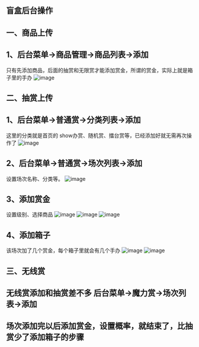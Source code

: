## 盲盒后台操作

## 一、商品上传
## 1、后台菜单->商品管理->商品列表->添加
只有先添加商品，后面的抽赏和无限赏才能添加赏金，所谓的赏金，实际上就是箱子里的手办
![image](https://user-images.githubusercontent.com/105856551/174707630-d89030f9-6cba-49b1-bdec-324aa3f7e444.png)


## 二、抽赏上传
## 1、后台菜单->普通赏->分类列表->添加
这里的分类就是首页的 show办赏、随机赏、擂台赏等，已经添加好就无需再次操作了
![image](https://user-images.githubusercontent.com/105856551/174707826-d7c2edcc-e885-4714-9ca1-9b7cf84abc67.png)

## 2、后台菜单->普通赏->场次列表->添加
设置场次名称、分类等。
![image](https://user-images.githubusercontent.com/105856551/174706464-e2541ed4-1b6e-44eb-a007-508d282f4241.png)

## 3、添加赏金
设置级别、选择商品
![image](https://user-images.githubusercontent.com/105856551/174706678-8cf58757-fb0a-4e25-84d6-c05ff5d98dc0.png)
![image](https://user-images.githubusercontent.com/105856551/174706784-38577814-b768-4d34-a73f-b767ec32ecaa.png)
![image](https://user-images.githubusercontent.com/105856551/174706832-8317e772-5a91-4ca7-a76c-21bb6febbd18.png)

## 4、添加箱子
该场次加了几个赏金，每个箱子里就会有几个手办
![image](https://user-images.githubusercontent.com/105856551/174707011-74722847-8b0a-4e4c-bc50-771e2bf8c98f.png)
![image](https://user-images.githubusercontent.com/105856551/174707117-947dbc44-d0cc-47d4-8775-819875e15d54.png)

## 三、无线赏
## 无线赏添加和抽赏差不多  后台菜单->魔力赏->场次列表->添加
## 场次添加完以后添加赏金，设置概率，就结束了，比抽赏少了添加箱子的步骤


